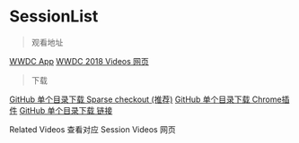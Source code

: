 # SessionList

> 观看地址

[WWDC App](https://github.com/insidegui/WWDC)
[WWDC 2018 Videos 网页](https://developer.apple.com/videos/play/wwdc2018/)

> 下载

[GitHub 单个目录下载 Sparse checkout (推荐)](https://www.peterdavehello.org/2015/05/use-git-sparse-checkout-and-shallow-clone-pull-to-increase-work-efficient/)
[GitHub 单个目录下载 Chrome插件](https://chrome.google.com/webstore/detail/gitzip-for-github/ffabmkklhbepgcgfonabamgnfafbdlkn)
[GitHub 单个目录下载 链接](https://minhaskamal.github.io/DownGit/#/home)

Related Videos 查看对应 Session Videos 网页
